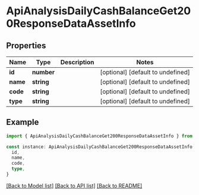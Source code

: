 # ApiAnalysisDailyCashBalanceGet200ResponseDataAssetInfo

## Properties

| Name     | Type       | Description | Notes                             |
| -------- | ---------- | ----------- | --------------------------------- |
| **id**   | **number** |             | [optional] [default to undefined] |
| **name** | **string** |             | [optional] [default to undefined] |
| **code** | **string** |             | [optional] [default to undefined] |
| **type** | **string** |             | [optional] [default to undefined] |

## Example

```typescript
import { ApiAnalysisDailyCashBalanceGet200ResponseDataAssetInfo } from './api'

const instance: ApiAnalysisDailyCashBalanceGet200ResponseDataAssetInfo = {
  id,
  name,
  code,
  type,
}
```

[[Back to Model list]](../README.md#documentation-for-models) [[Back to API list]](../README.md#documentation-for-api-endpoints) [[Back to README]](../README.md)
